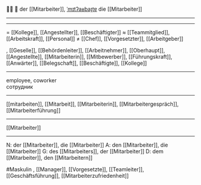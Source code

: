 🧑‍💼 🔵 der [[Mitarbeiter]], [ˈmɪtʔaʁbaɪ̯tɐ](https://youglish.com/pronounce/Mitarbeiter/german)
die [[Mitarbeiter]]

---


---
= [[Kollege]], [[Angestellter]], [[Beschäftigter]]
≈ [[Teammitglied]], [[Arbeitskraft]], [[Personal]]
≠ [[Chef]], [[Vorgesetzter]], [[Arbeitgeber]]

, [[Geselle]], [[Behördenleiter]], [[Arbeitnehmer]], [[Oberhaupt]], [[Angestellte]], [[Mitarbeiterin]], [[Mitbewerber]], [[Führungskraft]], [[Anwärter]], [[Belegschaft]], [[Beschäftigte]], [[Kollege]]

---
employee, coworker  
сотрудник

---
[[mitarbeiten]], [[Mitarbeit]], [[Mitarbeiterin]], [[Mitarbeitergespräch]], [[Mitarbeiterführung]]

---
[[Mitarbeiter]]


---
N: der [[Mitarbeiter]], die [[Mitarbeiter]]
A: den [[Mitarbeiter]], die [[Mitarbeiter]]
G: des [[Mitarbeiters]], der [[Mitarbeiter]]
D: dem [[Mitarbeiter]], den [[Mitarbeitern]]

#Maskulin 
, [[Manager]], [[Vorgesetzte]], [[Teamleiter]], [[Geschäftsführung]], [[Mitarbeiterzufriedenheit]]
